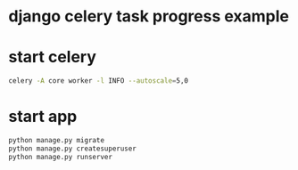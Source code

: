 # django celery task progress example
# start celery
```bash
celery -A core worker -l INFO --autoscale=5,0
```
# start app
```bash
python manage.py migrate
python manage.py createsuperuser
python manage.py runserver
```
